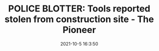 ---
"title": "POLICE BLOTTER: Tools reported stolen from construction site - The Pioneer"
"date": "2021-10-5 16:3:50"
"feed_name": "GOOGLENEWSCONSTRUCTION"
"feed_website": "https://news.google.com/search?q=construction%2Bincident&hl=en-US&gl=US&ceid=US:en"
"feed_rss": "https://news.google.com/rss/search?q=construction%2Bincident&hl=en-US&gl=US&ceid=US:en"
"link": "https://www.bigrapidsnews.com/local-news/article/POLICE-BLOTTER-Tools-reported-stolen-from-16510499.php"
"source": "{'href': 'https://www.bigrapidsnews.com', 'title': 'The Pioneer'}"
"file": "_posts/2021-1-1-e2dc7ccb6312620b8566594b92d7a13fa42fcb19.md"
"accident": "1"
"drilling": "0"
"dead": "0"
"injured": "0"
"arrested": "0"
"place": "unknown place"
"where": "unknown site"
"causes": "unknown"
"place_uri": "unknown place"
---